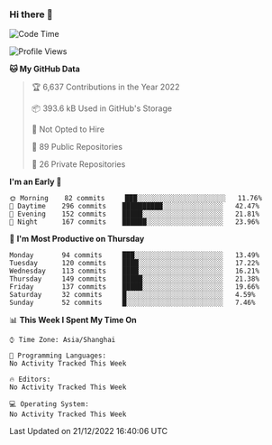 ### Hi there 👋

<!--
**qbosen/qbosen** is a ✨ _special_ ✨ repository because its `README.md` (this file) appears on your GitHub profile.

Here are some ideas to get you started:

- 🔭 I’m currently working on ...
- 🌱 I’m currently learning ...
- 👯 I’m looking to collaborate on ...
- 🤔 I’m looking for help with ...
- 💬 Ask me about ...
- 📫 How to reach me: ...
- 😄 Pronouns: ...
- ⚡ Fun fact: ...
-->

<!--START_SECTION:waka-->
![Code Time](http://img.shields.io/badge/Code%20Time-1%2C088%20hrs%2056%20mins-blue)

![Profile Views](http://img.shields.io/badge/Profile%20Views-0-blue)

**🐱 My GitHub Data** 

> 🏆 6,637 Contributions in the Year 2022
 > 
> 📦 393.6 kB Used in GitHub's Storage 
 > 
> 🚫 Not Opted to Hire
 > 
> 📜 89 Public Repositories 
 > 
> 🔑 26 Private Repositories  
 > 
**I'm an Early 🐤** 

```text
🌞 Morning    82 commits     ███░░░░░░░░░░░░░░░░░░░░░░   11.76% 
🌆 Daytime    296 commits    ██████████░░░░░░░░░░░░░░░   42.47% 
🌃 Evening    152 commits    █████░░░░░░░░░░░░░░░░░░░░   21.81% 
🌙 Night      167 commits    ██████░░░░░░░░░░░░░░░░░░░   23.96%

```
📅 **I'm Most Productive on Thursday** 

```text
Monday       94 commits     ███░░░░░░░░░░░░░░░░░░░░░░   13.49% 
Tuesday      120 commits    ████░░░░░░░░░░░░░░░░░░░░░   17.22% 
Wednesday    113 commits    ████░░░░░░░░░░░░░░░░░░░░░   16.21% 
Thursday     149 commits    █████░░░░░░░░░░░░░░░░░░░░   21.38% 
Friday       137 commits    █████░░░░░░░░░░░░░░░░░░░░   19.66% 
Saturday     32 commits     █░░░░░░░░░░░░░░░░░░░░░░░░   4.59% 
Sunday       52 commits     █░░░░░░░░░░░░░░░░░░░░░░░░   7.46%

```


📊 **This Week I Spent My Time On** 

```text
⌚︎ Time Zone: Asia/Shanghai

💬 Programming Languages: 
No Activity Tracked This Week

🔥 Editors: 
No Activity Tracked This Week

💻 Operating System: 
No Activity Tracked This Week

```


 Last Updated on 21/12/2022 16:40:06 UTC
<!--END_SECTION:waka-->

